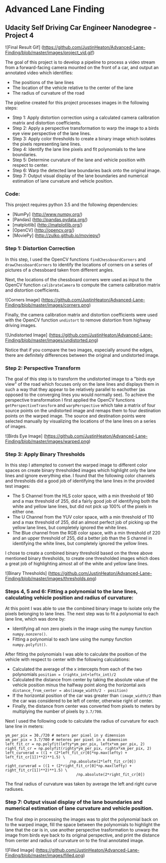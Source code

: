 # Advanced Lane Finding

## Udacity Self Driving Car Engineer Nanodegree - Project 4

![Final Result Gif] (https://github.com/JustinHeaton/Advanced-Lane-Finding/blob/master/images/project_vid.gif)

The goal of this project is to develop a pipeline to process a video stream from a forward-facing camera mounted on the front of a car, and output an annotated video which identifies:
- The positions of the lane lines 
- The location of the vehicle relative to the center of the lane
- The radius of curvature of the road

The pipeline created for this project processes images in the following steps:
- Step 1: Apply distortion correction using a calculated camera calibration matrix and distortion coefficients.
- Step 2: Apply a perspective transformation to warp the image to a birds eye view perspective of the lane lines.
- Step 3: Apply color thresholds to create a binary image which isolates the pixels representing lane lines.
- Step 4: Identify the lane line pixels and fit polynomials to the lane boundaries.
- Step 5: Determine curvature of the lane and vehicle position with respect to center.
- Step 6: Warp the detected lane boundaries back onto the original image.
- Step 7: Output visual display of the lane boundaries and numerical estimation of lane curvature and vehicle position.

### Code:
This project requires python 3.5 and the following dependencies:
- [NumPy] (http://www.numpy.org/)
- [Pandas] (http://pandas.pydata.org/)
- [matplotlib] (http://matplotlib.org/)
- [OpenCV] (http://opencv.org/)
- [MoviePy] (http://zulko.github.io/moviepy/)

### Step 1: Distortion Correction
In this step, I used the OpenCV functions `findChessboardCorners` and `drawChessboardCorners` to identify the locations of corners on a series of pictures of a chessboard taken from different angles.

Next, the locations of the chessboard corners were used as input to the OpenCV function `calibrateCamera` to compute the camera calibration matrix and distortion coefficients. 

![Corners Image] (https://github.com/JustinHeaton/Advanced-Lane-Finding/blob/master/images/corners.png)

Finally, the camera calibration matrix and distortion coefficients were used with the OpenCV function `undistort` to remove distortion from highway driving images.

![Undistorted Image] (https://github.com/JustinHeaton/Advanced-Lane-Finding/blob/master/images/undistorted.png)

Notice that if you compare the two images, especially around the edges, there are definitely differences between the original and undistorted image.

### Step 2: Perspective Transform
The goal of this step is to transform the undistorted image to a "birds eye view" of the road which focuses only on the lane lines and displays them in such a way that they appear to be relatively parallel to eachother (as opposed to the converging lines you would normally see). To achieve the perspective transformation I first applied the OpenCV functions `getPerspectiveTransform` and `warpPerspective` which take a matrix of four source points on the undistorted image and remaps them to four destination points on the warped image. The source and destination points were selected manually by visualizing the locations of the lane lines on a series of images.

![Birds Eye Image] (https://github.com/JustinHeaton/Advanced-Lane-Finding/blob/master/images/warped.png)

### Step 3: Apply Binary Thresholds
In this step I attempted to convert the warped image to different color spaces on create binary thresholded images which highlight only the lane lines and ignore everything else. 
I found that the following color channels and thresholds did a good job of identifying the lane lines in the provided test images:
- The S Channel from the HLS color space, with a min threshold of 180 and a max threshold of 255, did a fairly good job of identifying both the white and yellow lane lines, but did not pick up 100% of the pixels in either one.
- The U Channel from the YUV color space, with a min threshold of 110 and a max threshold of 255, did an almost perfect job of picking up the yellow lane lines, but completely ignored the white lines.
- The Blue channel from the RGB color space, with a min threshold of 220 and an upper threshold of 255, did a better job than the S channel in identifying the white lines, but completely ignored the yellow lines. 

I chose to create a combined binary threshold based on the three above mentioned binary thresholds, to create one thresholded images which does a great job of highlighting almost all of the white and yellow lane lines.

![Binary Thresholds] (https://github.com/JustinHeaton/Advanced-Lane-Finding/blob/master/images/thresholds.png)

### Steps 4, 5 and 6: Fitting a polynomial to the lane lines, calculating vehicle position and radius of curvature:
At this point I was able to use the combined binary image to isolate only the pixels belonging to lane lines. The next step was to fit a polynomial to each lane line, which was done by:
- Identifying all non zero pixels in the image using the numpy function `numpy.nonzero()`.
- Fitting a polynomial to each lane using the numpy function `numpy.polyfit()`.

After fitting the polynomials I was able to calculate the position of the vehicle with respect to center with the following calculations:
- Calculated the average of the x intercepts from each of the two polynomials `position = (rightx_int+leftx_int)/2`
- Calculated the distance from center by taking the absolute value of the vehicle position minus the halfway point along the horizontal axis `distance_from_center = abs(image_width/2 - position)`
- If the horizontal position of the car was greater than `(image_width/2` than the car was considered to be left of center, otherwise right of center.
- Finally, the distance from center was converted from pixels to meters by multiplying the number of pixels by `3.7/700`.

Next I used the following code to calculate the radius of curvature for each lane line in meters:
```
ym_per_pix = 30./720 # meters per pixel in y dimension
xm_per_pix = 3.7/700 # meteres per pixel in x dimension
left_fit_cr = np.polyfit(lefty*ym_per_pix, leftx*xm_per_pix, 2)
right_fit_cr = np.polyfit(righty*ym_per_pix, rightx*xm_per_pix, 2)
left_curverad = ((1 + (2*left_fit_cr[0]*np.max(lefty) + left_fit_cr[1])**2)**1.5) \
                             /np.absolute(2*left_fit_cr[0])
right_curverad = ((1 + (2*right_fit_cr[0]*np.max(lefty) + right_fit_cr[1])**2)**1.5) \
                                /np.absolute(2*right_fit_cr[0])
```
The final radius of curvature was taken by average the left and right curve radiuses.

### Step 7: Output visual display of the lane boundaries and numerical estimation of lane curvature and vehicle position.
The final step in processing the images was to plot the polynomial back on to the warped image, fill the space between the polynomials to highlight the lane that the car is in, use another perspective trasformation to unwarp the image from birds eye back to its original perspective, and print the distance from center and radius of curvature on to the final annotated image.

![Filled Image] (https://github.com/JustinHeaton/Advanced-Lane-Finding/blob/master/images/filled.png)
